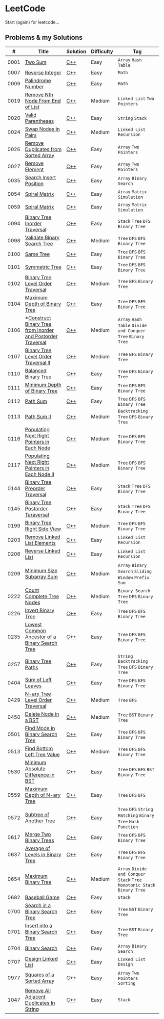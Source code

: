 # LeetCode

Start (again) for leetcode...

## Problems & my Solutions

| #    | Title                                                                                                                                                   | Solution                                                                                                                                       | Difficulty | Tag                                                                         |
|------|---------------------------------------------------------------------------------------------------------------------------------------------------------|------------------------------------------------------------------------------------------------------------------------------------------------|------------|-----------------------------------------------------------------------------|
| 0001 | [Two Sum](https://leetcode.com/problems/two-sum/)                                                                                                       | [C++](https://github.com/jinchengKuang/leetcode/blob/main/cpp/0001_Two_Sum.cpp)                                                                | Easy       | `Array` `Hash Table`                                                        |
| 0007 | [Reverse Integer](https://leetcode.com/problems/reverse-integer/)                                                                                       | [C++](https://github.com/jinchengKuang/leetcode/blob/main/cpp/0007_Reverse_Integer.cpp)                                                        | Easy       | `Math`                                                                      |
| 0009 | [Palindrome Number](https://leetcode.com/problems/palindrome-number/)                                                                                   | [C++](https://github.com/jinchengKuang/leetcode/blob/main/cpp/0009_Palindrome_Number.cpp)                                                      | Easy       | `Math`                                                                      |
| 0019 | [Remove Nth Node From End of List](https://leetcode.com/problems/remove-nth-node-from-end-of-list/)                                                                              | [C++](https://github.com/jinchengKuang/leetcode/blob/main/cpp/Linked_List/0019_Remove_Nth_Node_From_End_of_List.cpp)                           | Medium     | `Linked List` `Two Pointers`                                                |
| 0020 | [Valid Parentheses](https://leetcode.com/problems/valid-parentheses/)                                                                                   | [C++](https://github.com/jinchengKuang/leetcode/blob/main/cpp/0020_Valid_Parentheses.cpp)                                                      | Easy       | `String` `Stack`                                                            |
| 0024 | [Swap Nodes in Pairs](https://leetcode.com/problems/swap-nodes-in-pairs/)                                                                              | [C++](https://github.com/jinchengKuang/leetcode/blob/main/cpp/Linked_List/0024_Swap_Nodes_in_Pairs.cpp)                                        | Medium     | `Linked List` `Recursion`                                                   |
| 0026 | [Remove Duplicates from Sorted Array](https://leetcode.com/problems/remove-duplicates-from-sorted-array/)                                               | [C++](https://github.com/jinchengKuang/leetcode/blob/main/cpp/0026_Remove_Duplicates_from_Sorted_Array.cpp)                                    | Easy       | `Array` `Two Pointers`                                                      |
| 0027 | [Remove Element](https://leetcode.com/problems/remove-element/)                                                                                         | [C++](https://github.com/jinchengKuang/leetcode/blob/main/cpp/Array/0027_Remove_Element.cpp)                                                   | Easy       | `Array` `Two Pointers`                                                      |
| 0035 | [Search Insert Position](https://leetcode.com/problems/search-insert-position/)                                                                         | [C++](https://github.com/jinchengKuang/leetcode/blob/main/cpp/Array/0035_Search_Insert_Position.cpp)                                           | Easy       | `Array` `Binary Search`                                                     |
| 0054 | [Spiral Matrix](https://leetcode.com/problems/spiral-matrix/)                                                                                           | [C++](https://github.com/jinchengKuang/leetcode/blob/main/cpp/Array/0054_Spiral_Matrix.cpp)                                                    | Easy       | `Array` `Matrix` `Simulation`                                               |
| 0059 | [Spiral Matrix](https://leetcode.com/problems/spiral-matrix-ii/)                                                                                        | [C++](https://github.com/jinchengKuang/leetcode/blob/main/cpp/Array/0059_Spiral_Matrix_II.cpp)                                                 | Easy       | `Array` `Matrix` `Simulation`                                               |
| 0094 | [Binary Tree Inorder Traversal](https://leetcode.com/problems/binary-tree-inorder-traversal/)                                                           | [C++](https://github.com/jinchengKuang/leetcode/blob/main/cpp/0094_Binary_Tree_Inorder_Traversal.cpp)                                          | Easy       | `Stack` `Tree` `DFS` `Binary Tree`                                          |
| 0098 | [Validate Binary Search Tree](https://leetcode.com/problems/validate-binary-search-tree/)                                                               | [C++](https://github.com/jinchengKuang/leetcode/blob/main/cpp/0098_Validate_Binary_Search_Tree.cpp)                                            | Medium     | `Tree` `DFS` `BFS` `Binary Tree`                                            |
| 0100 | [Same Tree](https://leetcode.com/problems/same-tree/)                                                                                                   | [C++](https://github.com/jinchengKuang/leetcode/blob/main/cpp/0100_Same_Tree.cpp)                                                              | Easy       | `Tree` `DFS` `BFS` `Binary Tree`                                            |
| 0101 | [Symmetric Tree](https://leetcode.com/problems/symmetric-tree/)                                                                                         | [C++](https://github.com/jinchengKuang/leetcode/blob/main/cpp/0101_Symmetric_Tree.cpp)                                                         | Easy       | `Tree` `DFS` `BFS` `Binary Tree`                                            |
| 0102 | [Binary Tree Level Order Traversal](https://leetcode.com/problems/binary-tree-level-order-traversal/)                                                   | [C++](https://github.com/jinchengKuang/leetcode/blob/main/cpp/0102_Binary_Tree_Level_Order_Traversal.cpp)                                      | Medium     | `Tree` `BFS` `Binary Tree`                                                  |
| 0104 | [Maximum Depth of Binary Tree](https://leetcode.com/problems/maximum-depth-of-binary-tree/)                                                             | [C++](https://github.com/jinchengKuang/leetcode/blob/main/cpp/0104_Maximum_Depth_of_Binary_Tree.cpp)                                           | Easy       | `Tree` `DFS` `BFS` `Binary Tree`                                            |
| 0106 | *[Construct Binary Tree from Inorder and Postorder Traversal](https://leetcode.com/problems/construct-binary-tree-from-inorder-and-postorder-traversal/) | [C++](https://github.com/jinchengKuang/leetcode/blob/main/cpp/0106_Construct_Binary_Tree_from_Inorder_and_Postorder_Traversal.cpp)             | Medium     | `Array` `Hash Table` `Divide and Conquer` `Tree` `Binary Tree`              |
| 0107 | [Binary Tree Level Order Traversal II](https://leetcode.com/problems/binary-tree-level-order-traversal-ii/)                                             | [C++](https://github.com/jinchengKuang/leetcode/blob/main/cpp/0107_Binary_Tree_Level_Order_Traversal_2.cpp)                                    | Medium     | `Tree` `BFS` `Binary Tree`                                                  |
| 0110 | [Balanced Binary Tree](https://leetcode.com/problems/balanced-binary-tree/)                                                                             | [C++](https://github.com/jinchengKuang/leetcode/blob/main/cpp/0110_Balanced_Binary_Tree.cpp)                                                   | Easy       | `Tree` `DFS` `Binary Tree`                                                  |
| 0111 | [Minimum Depth of Binary Tree](https://leetcode.com/problems/minimum-depth-of-binary-tree/)                                                             | [C++](https://github.com/jinchengKuang/leetcode/blob/main/cpp/0111_Minimun_Depth_Of_Binary_Tree.cpp)                                           | Easy       | `Tree` `DFS` `BFS` `Binary Tree`                                            |
| 0112 | [Path Sum](https://leetcode.com/problems/path-sum/)                                                                                                     | [C++](https://github.com/jinchengKuang/leetcode/blob/main/cpp/0112_Path_Sum.cpp)                                                               | Easy       | `Tree` `DFS` `BFS` `Binary Tree`                                            |
| 0113 | [Path Sum II](https://leetcode.com/problems/path-sum-ii/)                                                                                               | [C++](https://github.com/jinchengKuang/leetcode/blob/main/cpp/0113_Path_Sum_2.cpp)                                                             | Medium     | `Backtracking` `Tree` `DFS` `Binary Tree`                                   |
| 0116 | [Populating Next Right Pointers in Each Node](https://leetcode.com/problems/populating-next-right-pointers-in-each-node/)                               | [C++](https://github.com/jinchengKuang/leetcode/blob/main/cpp/0116_Populating_Next_Right_Pointers_In_Each_Node.cpp)                            | Medium     | `Tree` `DFS` `BFS` `Binary Tree`                                            |
| 0117 | [Populating Next Right Pointers in Each Node II](https://leetcode.com/problems/populating-next-right-pointers-in-each-node-ii/)                         | [C++](https://github.com/jinchengKuang/leetcode/blob/main/cpp/0117_Populating_Next_Right_Pointers_In_Each_Node_2.cpp)                          | Medium     | `Tree` `DFS` `BFS` `Binary Tree`                                            |
| 0144 | [Binary Tree Preorder Traversal](https://leetcode.com/problems/binary-tree-preorder-traversal/)                                                         | [C++](https://github.com/jinchengKuang/leetcode/blob/main/cpp/0144_Binary_Tree_Preorder_Traversal.cpp)                                         | Easy       | `Stack` `Tree` `DFS` `Binary Tree`                                          |
| 0145 | [Binary Tree Postorder Taraversal](https://leetcode.com/problems/binary-tree-postorder-traversal/)                                                      | [C++](https://github.com/jinchengKuang/leetcode/blob/main/cpp/0145_Binary_Tree_Postorder_Traversal.cpp)                                        | Easy       | `Stack` `Tree` `DFS` `Binary Tree`                                          |
| 0199 | [Binary Tree Right Side View](https://leetcode.com/problems/binary-tree-right-side-view/)                                                               | [C++](https://github.com/jinchengKuang/leetcode/blob/main/cpp/0199_Binary_Tree_Right_Side_View.cpp)                                            | Medium     | `Tree` `DFS` `BFS` `Binary Tree`                                            |
| 0203 | [Remove Linked List Elements](https://leetcode.com/problems/remove-linked-list-elements/)                                                               | [C++](https://github.com/jinchengKuang/leetcode/blob/main/cpp/Linked_List/0203_Remove_Linked_List_Elements.cpp)                                | Easy       | `Linked List` `Recursion`                                                   |
| 0206 | [Reverse Linked List](https://leetcode.com/problems/reverese-linked-list/)                                                                              | [C++](https://github.com/jinchengKuang/leetcode/blob/main/cpp/Linked_List/0206_Reverse_Linked_List.cpp)                                        | Easy       | `Linked List` `Recursion`                                                   |
| 0209 | [Minimum Size Subarray Sum](https://leetcode.com/problems/minimum-size-subarray-sum/)                                                                   | [C++](https://github.com/jinchengKuang/leetcode/blob/main/cpp/Array/0209_Minimum_Size_Subarray_Sum.cpp)                                        | Medium     | `Array` `Binary Search` `Sliding Window` `Prefix Sum`                       |
| 0222 | [Count Complete Tree Nodes](https://leetcode.com/problems/count-complete-tree-nodes/)                                                                   | [C++](https://github.com/jinchengKuang/leetcode/blob/main/cpp/0222_Count_Complete_Tree_Nodes.cpp)                                              | Medium     | `Binary Search` `Tree` `DFS` `Binary Tree`                                  |
| 0226 | [Invert Binary Tree](https://leetcode.com/problems/invert-binary-tree/)                                                                                 | [C++](https://github.com/jinchengKuang/leetcode/blob/main/cpp/0226_Invert_Binary_Tree.cpp)                                                     | Easy       | `Tree` `DFS` `BFS` `Binary Tree`                                            |
| 0235 | [Lowest Common Ancestor of a Binary Search Tree](https://leetcode.com/problems/lowest-common-ancestor-of-a-binary-search-tree/)                         | [C++](https://github.com/jinchengKuang/leetcode/blob/main/cpp/0235_Lowest_Common_Ancestor_of_a_Binary_Search_Tree.cpp)                         | Easy       | `Tree` `DFS` `BFS` `Binary Tree`                                            |
| 0257 | [Binary Tree Paths](https://leetcode.com/problems/binary-tree-paths/)                                                                                   | [C++](https://github.com/jinchengKuang/leetcode/blob/main/cpp/0257_Binary_Tree_Paths.cpp)                                                      | Easy       | `String` `Backtracking` `Tree` `DFS` `Binary Tree`                          |
| 0404 | [Sum of Left Leaves](https://leetcode.com/problems/sum-of-left-leaves/)                                                                                 | [C++](https://github.com/jinchengKuang/leetcode/blob/main/cpp/0404_Sum_of_Left_Leaves.cpp)                                                     | Easy       | `Tree` `DFS` `BFS` `Binary Tree`                                            |
| 0429 | [N-ary Tree Level Order Traversal](https://leetcode.com/problems/n-ary-tree-level-order-traversal/)                                                     | [C++](https://github.com/jinchengKuang/leetcode/blob/main/cpp/0429_N-ary_Tree_Level_Order_Traversal.cpp)                                       | Medium     | `Tree` `BFS`                                                                |
| 0450 | [Delete Node in a BST](https://leetcode.com/problems/delete-node-in-a-bst/)                                                                             | [C++](https://github.com/jinchengKuang/leetcode/blob/main/cpp/0450_Delete_Node_in_a_BST.cpp)                                                   | Medium     | `Tree` `BST` `Binary Tree`                                                  |
| 0501 | [Find Mode in Binary Search Tree](https://leetcode.com/problems/find-mode-in-binary-search-tree/)                                                       | [C++](https://github.com/jinchengKuang/leetcode/blob/main/cpp/0501_Find_Mode_in_Binary_Search_Tree.cpp)                                        | Easy       | `Tree` `DFS` `BFS` `Binary Tree`                                            |
| 0513 | [Find Bottom Left Tree Value](https://leetcode.com/problems/find-bottom-left-tree-value/)                                                               | [C++](https://github.com/jinchengKuang/leetcode/blob/main/cpp/0513_Find_Bottom_Left_Tree_Value.cpp)                                            | Medium     | `Tree` `DFS` `BFS` `Binary Tree`                                            |
| 0530 | [Minimum Absolute Difference in BST](https://leetcode.com/problems/minimum-absolute-difference-in-bst/)                                                 | [C++](https://github.com/jinchengKuang/leetcode/blob/main/cpp/0530_Minimum_Absolute_Difference_in_BST.cpp)                                     | Easy       | `Tree` `DFS` `BFS` `BST` `Binary Tree`                                      |
| 0559 | [Maximum Depth of N-ary Tree](https://leetcode.com/problems/maximum-depth-of-n-ary-tree/)                                                               | [C++](https://github.com/jinchengKuang/leetcode/blob/main/cpp/0559_Maximum_Depth_Of_N_ary_Tree.cpp)                                            | Easy       | `Tree` `DFS` `BFS`                                                          |
| 0572 | [Subtree of Another Tree](https://leetcode.com/problems/subtree-of-another-tree/)                                                                       | [C++](https://github.com/jinchengKuang/leetcode/blob/main/cpp/0572_Subtree_Of_Another_Tree.cpp)                                                | Easy       | `Tree` `DFS` `String Matching` `Binary Tree` `Hash Function`                |
| 0617 | [Merge Two Binary Trees](https://leetcode.com/problems/merge-two-binary-trees/)                                                                         | [C++](https://github.com/jinchengKuang/leetcode/blob/main/cpp/0617_Merge_Two_Binary_Trees.cpp)                                                 | Easy       | `Tree` `DFS` `BFS` `Binary Tree`                                            |
| 0637 | [Average of Levels in Binary Tree](https://leetcode.com/problems/average-of-levels-in-binary-tree/)                                                     | [C++](https://github.com/jinchengKuang/leetcode/blob/main/cpp/0637_Average_Of_Levels_In_Binary_Tree.cpp)                                       | Easy       | `Tree` `DFS` `BFS` `Binary Tree`                                            |
| 0654 | [Maximum Binary Tree](https://leetcode.com/problems/maximum-binary-tree/)                                                                               | [C++](https://github.com/jinchengKuang/leetcode/blob/main/cpp/0654_Maximum_Binary_Tree.cpp)                                                    | Medium     | `Array` `Divide and Conquer` `Stack` `Tree` `Monotonic Stack` `Binary Tree` |
| 0682 | [Baseball Game](https://leetcode.com/problems/baseball-game/)                                                                                           | [C++](https://github.com/jinchengKuang/leetcode/blob/main/cpp/0682_Baseball_Game.cpp)                                                          | Easy       | `Stack`                                                                     |
| 0700 | [Search in a Binary Search Tree](https://leetcode.com/problems/search-in-a-binary-search-tree/)                                                         | [C++](https://github.com/jinchengKuang/leetcode/blob/main/cpp/0700_Search_in_a_Binary_Search_Tree.cpp)                                         | Easy       | `Tree` `BST` `Binary Tree`                                                  |
| 0701 | [Insert into a Binary Search Tree](https://leetcode.com/problems/insert-into-a-binary-search-tree/)                                                     | [C++](https://github.com/jinchengKuang/leetcode/blob/main/cpp/0701_Insert_into_a_Binary_Search_Treecpp.cpp)                                    | Easy       | `Tree` `BST` `Binary Tree`                                                  |
| 0704 | [Binary Search](https://leetcode.com/problems/binary-search/)                                                                                           | [C++](https://github.com/jinchengKuang/leetcode/blob/main/cpp/Array/0704_Binary_Search.cpp)                                                    | Easy       | `Array` `Binary Search`                                                     |
| 0707 | [Design Linked List](https://leetcode.com/problems/design-linked-list/)                                                                                 | [C++](https://github.com/jinchengKuang/leetcode/blob/main/cpp/Linked_List/0707_Design_Linked_List.cpp)                                         | Easy       | `Linked List` `Design`                                                      |
| 0977 | [Squares of a Sorted Array](https://leetcode.com/problems/squares-of-a-sorted-array/)                                                                   | [C++](https://github.com/jinchengKuang/leetcode/blob/main/cpp/Array/0977_Squares_of_a_Sorted_Array.cpp)                                        | Easy       | `Array` `Two Pointers` `Sorting`                                            |
| 1047 | [Remove All Adjacent Duplicates In String](https://leetcode.com/problems/remove-all-adjacent-duplicates-in-string/)                                     | [C++](https://github.com/jinchengKuang/leetcode/blob/main/cpp/1047_Remove_All_Adjacent_Duplicates_In_String.cpp)                               | Easy       | `Stack`                                                                     |

